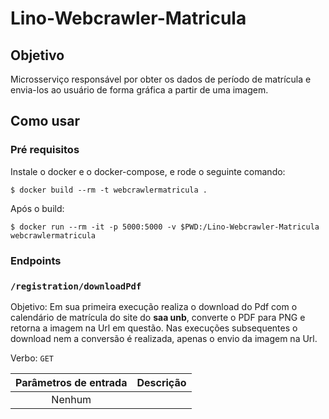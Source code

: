 # Lino-Webcrawler-Matricula
## Objetivo
Microsserviço responsável por obter os dados de período de matrícula e envia-los ao usuário de forma gráfica a partir de uma imagem.
## Como usar
### Pré requisitos
Instale o docker e o docker-compose, e rode o seguinte comando:
```
$ docker build --rm -t webcrawlermatricula .
```
Após o build:
```
$ docker run --rm -it -p 5000:5000 -v $PWD:/Lino-Webcrawler-Matricula webcrawlermatricula
```
### Endpoints
### ```/registration/downloadPdf```
Objetivo: Em sua primeira execução realiza o download do Pdf com o calendário de matrícula do site do **saa unb**, converte o PDF para PNG e retorna a imagem na Url em questão. Nas execuções subsequentes o download nem a conversão é realizada, apenas o envio da imagem na Url.

Verbo: ```GET```

| Parâmetros de entrada | Descrição |
| :-------------------: | :-------: |
| Nenhum                |
